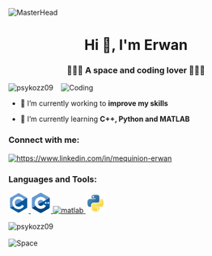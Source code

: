 ![MasterHead](https://github.com/PsyKozZ09/PsyKozZ09/blob/main/E8mi.gif)

<h1 align="center">Hi 👋, I'm Erwan</h1>
<h3 align="center">🧑‍💻💫 A space and coding lover 💫🧑‍💻</h3>
<img align="right" alt="Coding" width="400" src="https://github.com/PsyKozZ09/PsyKozZ09/blob/main/gif_coding.gif"
<p align="left"> <img src="https://komarev.com/ghpvc/?username=psykozz09&label=Profile%20views&color=0e75b6&style=flat" alt="psykozz09" /> </p>

- 🔭 I’m currently working to **improve my skills**

- 🌱 I’m currently learning **C++, Python and MATLAB**

<h3 align="left">Connect with me:</h3>
<p align="left">
<a href="https://www.linkedin.com/in/mequinion-erwan" target="blank"><img align="center" src="https://github.com/PsyKozZ09/PsyKozZ09/blob/main/linkedin_logo.png" alt="https://www.linkedin.com/in/mequinion-erwan" height="60" width="60" /></a>
</p>

<h3 align="left">Languages and Tools:</h3>
<p align="left"> <a href="https://www.cprogramming.com/" target="_blank" rel="noreferrer"> <img src="https://raw.githubusercontent.com/devicons/devicon/master/icons/c/c-original.svg" alt="c" width="40" height="40"/> </a> <a href="https://en.cppreference.com/w/" target="_blank" rel="noreferrer"> <img src="https://raw.githubusercontent.com/devicons/devicon/master/icons/cplusplus/cplusplus-original.svg" alt="cplusplus" width="40" height="40"/> </a> <a href="https://www.mathworks.com/" target="_blank" rel="noreferrer"> <img src="https://upload.wikimedia.org/wikipedia/commons/2/21/Matlab_Logo.png" alt="matlab" width="40" height="40"/> </a> <a href="https://www.python.org" target="_blank" rel="noreferrer"> <img src="https://raw.githubusercontent.com/devicons/devicon/master/icons/python/python-original.svg" alt="python" width="40" height="40"/> </a> </p>

<p><img align="center" src="https://github-readme-stats.vercel.app/api/top-langs?username=psykozz09&show_icons=true&locale=en&layout=compact" alt="psykozz09" /></p>
<img align="center" alt="Space" width="1200" src="https://github.com/PsyKozZ09/PsyKozZ09/blob/main/space_gif.gif">
